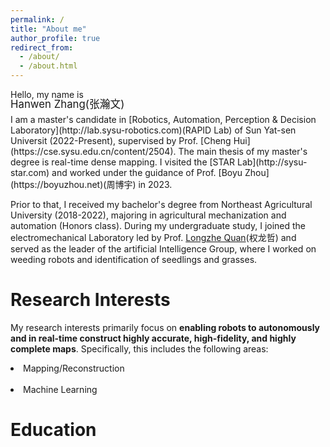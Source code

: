 ```yaml
---
permalink: /
title: "About me"
author_profile: true
redirect_from: 
  - /about/
  - /about.html
---
```




<!-- Hello, my name is -->
<p>
Hello, my name is
</p>
<p style="font-size: 1.2em; margin-top: -20px; margin-bottom: 5px;">
Hanwen Zhang(张瀚文)
</p>
I am a master's candidate in [Robotics, Automation, Perception & Decision Laboratory](http://lab.sysu-robotics.com)(RAPID Lab) of Sun Yat-sen Universit (2022-Present), supervised by Prof. [Cheng Hui](https://cse.sysu.edu.cn/content/2504). The main thesis of my master's degree is real-time dense mapping. I visited the [STAR Lab](http://sysu-star.com) and worked under the guidance of Prof. [Boyu Zhou](https://boyuzhou.net)(周博宇) in 2023. 

Prior to that, I received my bachelor's degree from Northeast Agricultural University (2018-2022), majoring in agricultural mechanization and automation (Honors class). During my undergraduate study, I joined the electromechanical Laboratory led by Prof. [Longzhe Quan](https://jsxx.ahau.edu.cn/ch/jsxx_show.html?zgh=2021156)(权龙哲) and served as the leader of the artificial Intelligence Group, where I worked on weeding robots and identification of seedlings and grasses.

Research Interests
======
My research interests primarily focus on **enabling robots to autonomously and in real-time construct highly accurate, high-fidelity, and highly complete maps**. Specifically, this includes the following areas:
<!-- <table style="width:100%;border:0px;border-spacing:0px;border-collapse:separate;margin-right:auto;margin-left:auto;">
  <tr>
    <td style="border-left-style:none;border-bottom-style:none;border-top-style:none;border-right-style:none">
    <li><p style="font-size: 1.2em;">Mapping/Reconstruction</p></li>
    </td>
    <td><li> SLAM </li></td>
    <td><li> Implicit Representation </li></td>
  </tr>
  <tr>
    <td><li> Machine Learning</li></td>
    <td><li> Multi-Sensor Fusion</li></td>
    <td><li> 3D Gaussion Splatting</li></td>
  </tr>
   <tr>
    <td><li> State Estimation </li></td>
    <td><li> UAV </li></td>
    <td><li> Active Mapping</li></td>
  </tr>
</table> -->

<li>Mapping/Reconstruction</li>&nbsp;&nbsp;&nbsp;&nbsp;<li>Machine Learning</li>




Education
======